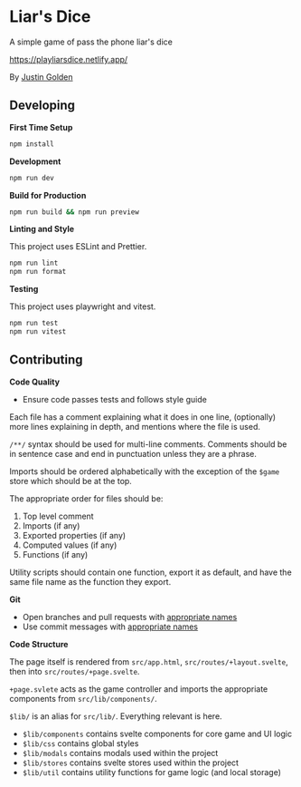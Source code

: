 # Liar's Dice

A simple game of pass the phone liar's dice

https://playliarsdice.netlify.app/

By [Justin Golden](https://justingolden.me/)

## Developing

**First Time Setup**

```bash
npm install
```

**Development**

```bash
npm run dev
```

**Build for Production**

```bash
npm run build && npm run preview
```

**Linting and Style**

This project uses ESLint and Prettier.

```bash
npm run lint
npm run format
```

**Testing**

This project uses playwright and vitest.

```bash
npm run test
npm run vitest
```

## Contributing

**Code Quality**

- Ensure code passes tests and follows style guide

Each file has a comment explaining what it does in one line, (optionally) more lines explaining in depth, and mentions where the file is used.

`/**/` syntax should be used for multi-line comments. Comments should be in sentence case and end in punctuation unless they are a phrase.

Imports should be ordered alphabetically with the exception of the `$game` store which should be at the top.

The appropriate order for files should be:

1. Top level comment
2. Imports (if any)
3. Exported properties (if any)
4. Computed values (if any)
5. Functions (if any)

Utility scripts should contain one function, export it as default, and have the same file name as the function they export.

**Git**

- Open branches and pull requests with [appropriate names](https://stackoverflow.com/a/6065944/4907950)
- Use commit messages with [appropriate names](https://www.conventionalcommits.org/)

**Code Structure**

The page itself is rendered from `src/app.html`, `src/routes/+layout.svelte`, then into `src/routes/+page.svelte`.

`+page.svlete` acts as the game controller and imports the appropriate components from `src/lib/components/`.

`$lib/` is an alias for `src/lib/`. Everything relevant is here.

- `$lib/components` contains svelte components for core game and UI logic
- `$lib/css` contains global styles
- `$lib/modals` contains modals used within the project
- `$lib/stores` contains svelte stores used within the project
- `$lib/util` contains utility functions for game logic (and local storage)
